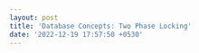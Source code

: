 ```yaml
---
layout: post
title: 'Database Concepts: Two Phase Locking'
date: '2022-12-19 17:57:50 +0530'
---
```

